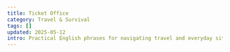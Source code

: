 ```yaml
---
title: Ticket Office
category: Travel & Survival
tags: []
updated: 2025-05-12
intro: Practical English phrases for navigating travel and everyday situations abroad.
---
```

